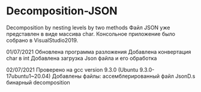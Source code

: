 # Decomposition-JSON
Decomposition by nesting levels by two methods
Файл  JSON уже представлен в виде массива char. Консольное приложение было собрано в VisualStudio2019.

01/07/2021
Обновлена программа разложения
Добавлена конвертация char в int
Добавлена загрузка Json файла и его обработка

02/07/2021
Проверено на gcc version 9.3.0 (Ubuntu 9.3.0-17ubuntu1~20.04)
Добавлены файлы:
ассемблерированный файл JsonD.s
бинарный decomposition

